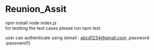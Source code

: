 # Reunion_Assit
npm install 
node index.js  
for testting the test cases  please run 
npm test 

user can authenticate using  {email : abcd1234@gmail.com ,password :passowrd1}
